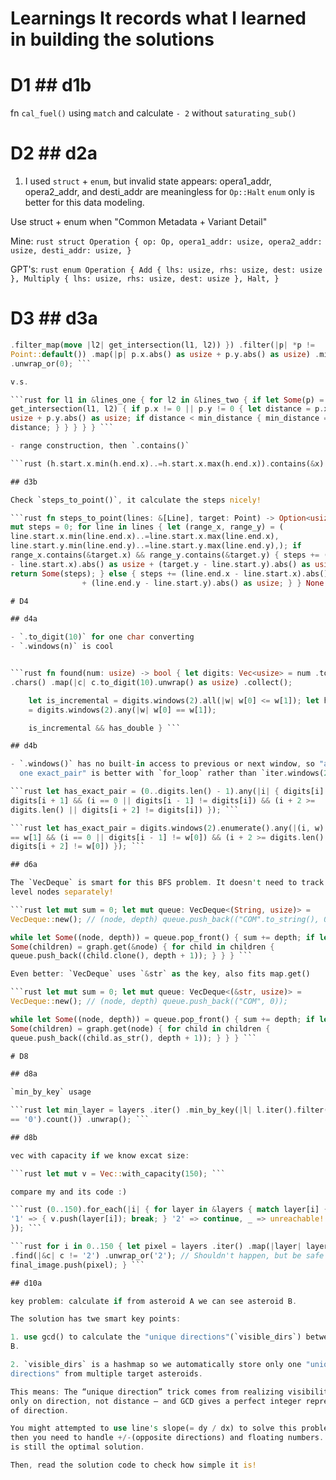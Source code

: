 # Learnings It records what I learned in building the solutions

# D1 ## d1b

fn `cal_fuel()` using `match` and calculate `- 2` without `saturating_sub()`

# D2 ## d2a
1. I used `struct` + `enum`, but invalid state appears: opera1_addr,
   opera2_addr, and desti_addr are meaningless for `Op::Halt` `enum` only is
   better for this data modeling.

Use struct + enum when "Common Metadata + Variant Detail"

Mine: ```rust struct Operation { op: Op, opera1_addr: usize, opera2_addr: usize,
desti_addr: usize, } ```

GPT's: ```rust enum Operation { Add { lhs: usize, rhs: usize, dest: usize },
Multiply { lhs: usize, rhs: usize, dest: usize }, Halt, } ```

# D3 ## d3a

```rust let min_distance = lines_one .iter() .flat_map(|l1| { lines_two .iter()
.filter_map(move |l2| get_intersection(l1, l2)) }) .filter(|p| *p !=
Point::default()) .map(|p| p.x.abs() as usize + p.y.abs() as usize) .min()
.unwrap_or(0); ```

v.s.

```rust for l1 in &lines_one { for l2 in &lines_two { if let Some(p) =
get_intersection(l1, l2) { if p.x != 0 || p.y != 0 { let distance = p.x.abs() as
usize + p.y.abs() as usize; if distance < min_distance { min_distance =
distance; } } } } } ```

- range construction, then `.contains()`

```rust (h.start.x.min(h.end.x)..=h.start.x.max(h.end.x)).contains(&x) ```

## d3b

Check `steps_to_point()`, it calculate the steps nicely!

```rust fn steps_to_point(lines: &[Line], target: Point) -> Option<usize> { let
mut steps = 0; for line in lines { let (range_x, range_y) = (
line.start.x.min(line.end.x)..=line.start.x.max(line.end.x),
line.start.y.min(line.end.y)..=line.start.y.max(line.end.y),); if
range_x.contains(&target.x) && range_y.contains(&target.y) { steps += (target.x
- line.start.x).abs() as usize + (target.y - line.start.y).abs() as usize;
return Some(steps); } else { steps += (line.end.x - line.start.x).abs() as usize
                + (line.end.y - line.start.y).abs() as usize; } } None } ```

# D4

## d4a

- `.to_digit(10)` for one char converting
- `.windows(n)` is cool


```rust fn found(num: usize) -> bool { let digits: Vec<usize> = num .to_string()
.chars() .map(|c| c.to_digit(10).unwrap() as usize) .collect();

    let is_incremental = digits.windows(2).all(|w| w[0] <= w[1]); let has_double
    = digits.windows(2).any(|w| w[0] == w[1]);

    is_incremental && has_double } ```

## d4b

- `.windows()` has no built-in access to previous or next window, so "at least
  one exact_pair" is better with `for_loop` rather than `iter.windows(2)`

```rust let has_exact_pair = (0..digits.len() - 1).any(|i| { digits[i] ==
digits[i + 1] && (i == 0 || digits[i - 1] != digits[i]) && (i + 2 >=
digits.len() || digits[i + 2] != digits[i]) }); ```

```rust let has_exact_pair = digits.windows(2).enumerate().any(|(i, w)| { w[0]
== w[1] && (i == 0 || digits[i - 1] != w[0]) && (i + 2 >= digits.len() ||
digits[i + 2] != w[0]) }); ```

## d6a

The `VecDeque` is smart for this BFS problem. It doesn't need to track level or
level nodes separately!

```rust let mut sum = 0; let mut queue: VecDeque<(String, usize)> =
VecDeque::new(); // (node, depth) queue.push_back(("COM".to_string(), 0));

while let Some((node, depth)) = queue.pop_front() { sum += depth; if let
Some(children) = graph.get(&node) { for child in children {
queue.push_back((child.clone(), depth + 1)); } } } ```

Even better: `VecDeque` uses `&str` as the key, also fits map.get()

```rust let mut sum = 0; let mut queue: VecDeque<(&str, usize)> =
VecDeque::new(); // (node, depth) queue.push_back(("COM", 0));

while let Some((node, depth)) = queue.pop_front() { sum += depth; if let
Some(children) = graph.get(node) { for child in children {
queue.push_back((child.as_str(), depth + 1)); } } } ```

# D8

## d8a

`min_by_key` usage

```rust let min_layer = layers .iter() .min_by_key(|l| l.iter().filter(|&&c| c
== '0').count()) .unwrap(); ```

## d8b

vec with capacity if we know excat size:

```rust let mut v = Vec::with_capacity(150); ```

compare my and its code :)

```rust (0..150).for_each(|i| { for layer in &layers { match layer[i] { '0' |
'1' => { v.push(layer[i]); break; } '2' => continue, _ => unreachable!(), } }
}); ```

```rust for i in 0..150 { let pixel = layers .iter() .map(|layer| layer[i])
.find(|&c| c != '2') .unwrap_or('2'); // Shouldn't happen, but be safe
final_image.push(pixel); } ```

## d10a

key problem: calculate if from asteroid A we can see asteroid B.

The solution has twe smart key points:

1. use gcd() to calculate the "unique directions"(`visible_dirs`) between A and
B.

2. `visible_dirs` is a hashmap so we automatically store only one "unique
directions" from multiple target asteroids.

This means: The “unique direction” trick comes from realizing visibility depends
only on direction, not distance — and GCD gives a perfect integer representation
of direction.

You might attempted to use line's slope(= dy / dx) to solve this problem, but
then you need to handle +/-(opposite directions) and floating numbers. So gcd()
is still the optimal solution.

Then, read the solution code to check how simple it is!

